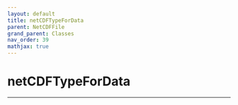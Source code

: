 ```yaml
---
layout: default
title: netCDFTypeForData
parent: NetCDFFile
grand_parent: Classes
nav_order: 39
mathjax: true
---
```


#  netCDFTypeForData




---


